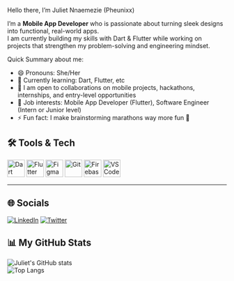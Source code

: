 Hello there, I’m Juliet Nnaemezie (Pheunixx)

I’m a **Mobile App Developer**  who is passionate about turning sleek designs into functional, real-world apps.  
I am currently building my skills with Dart & Flutter while working on projects that strengthen my problem-solving and engineering mindset.  


Quick Summary about me:
- 😄 Pronouns: She/Her  
- 🌱 Currently learning: Dart, Flutter, etc  
- 🤝 I am open to collaborations on mobile projects, hackathons, internships, and entry-level opportunities  
- 💼 Job interests: Mobile App Developer (Flutter), Software Engineer (Intern or Junior level)  
- ⚡ Fun fact: I make brainstorming marathons way more fun 🚀  



## 🛠️ Tools & Tech  
<p align="left">
  <img src="https://cdn.jsdelivr.net/gh/devicons/devicon/icons/dart/dart-original.svg" alt="Dart" width="40" height="40"/>
  <img src="https://cdn.jsdelivr.net/gh/devicons/devicon/icons/flutter/flutter-original.svg" alt="Flutter" width="40" height="40"/>
  <img src="https://cdn.jsdelivr.net/gh/devicons/devicon/icons/figma/figma-original.svg" alt="Figma" width="40" height="40"/>
  <img src="https://cdn.jsdelivr.net/gh/devicons/devicon/icons/git/git-original.svg" alt="Git" width="40" height="40"/>
  <img src="https://cdn.jsdelivr.net/gh/devicons/devicon/icons/firebase/firebase-plain.svg" alt="Firebase" width="40" height="40"/>
  <img src="https://cdn.jsdelivr.net/gh/devicons/devicon/icons/vscode/vscode-original.svg" alt="VS Code" width="40" height="40"/>
</p>


---

## 🌐 Socials
[![LinkedIn](https://img.shields.io/badge/LinkedIn-0A66C2?style=for-the-badge&logo=linkedin&logoColor=white)](https://www.linkedin.com/in/[YOUR-LINKEDIN](https://www.linkedin.com/in/ogochukwu-nnaemezie-b0864b242/))  
[![Twitter](https://img.shields.io/badge/Twitter-1DA1F2?style=for-the-badge&logo=twitter&logoColor=white)](https://twitter.com/YOUR-TWITTER)  



## 📊 My GitHub Stats
![Juliet's GitHub stats](https://github-readme-stats.vercel.app/api?username=pheunixx&show_icons=true&theme=radical)  
![Top Langs](https://github-readme-stats.vercel.app/api/top-langs/?username=pheunixx&layout=compact&theme=radical)



